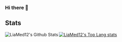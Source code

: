 ### Hi there 👋

## Stats
<img align="left" alt="LiaMed12's Github Stats" src="https://github-readme-stats-belyanovia-gmailcom.vercel.app/api?username=LiaMed12&show_icons=true&hide_border=true" />

<a href="https://github.com/nevrending/github-readme-stats">
  <img align="center" 
       alt="LiaMed12's Top Lang stats"
       src="https://github-readme-stats.vercel.app/api/top-langs/?username=LiaMed12&layout=compact" />
</a>

<br />
<br />
